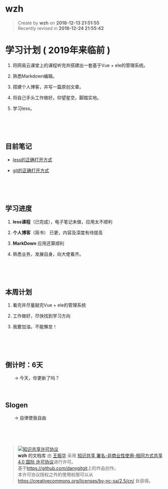 wzh
===

> Create by **wzh** on **2018-12-13 21:51:55**  
> Recently revised in **2018-12-24 21:55:42**

# 学习计划 ( 2019年来临前 )

1. 将网易云课堂上的课程听完并搭建出一套基于Vue + ele的管理系统。

2. 熟悉Markdown编辑。

3. 搭建个人博客，并写一篇原创文章。

4. 将自己手头工作做好。仰望星空，脚踏实地。

5. 学习less。

<br>
<br>
<br>

## 目前笔记

* [less的正确打开方式](https://github.com/danygitgit/Cheer-for-yourself/blob/master/wzhNotes/%E6%8A%80%E6%9C%AF%E7%AC%94%E8%AE%B0/Less%E7%9A%84%E6%AD%A3%E7%A1%AE%E6%89%93%E5%BC%80%E6%96%B9%E5%BC%8F%20.md)

* [git的正确打开方式](https://github.com/danygitgit/Cheer-for-yourself/blob/master/wzhNotes/%E6%8A%80%E6%9C%AF%E7%AC%94%E8%AE%B0/git%E7%9A%84%E6%AD%A3%E7%A1%AE%E6%89%93%E5%BC%80%E6%96%B9%E5%BC%8F.md)

<br>
<br>
<br>

## 学习进度

1. **less课程**（已完成），电子笔记未做，应用太不顺利

2. **个人博客**（简书） 已更，内容及深度有待提高

3.  **MarkDown** 应用还算顺利

4. 熟悉业务，发展自身，向大佬看齐。

<br>
<br>
<br>

## 本周计划

1. 看完并尽量敲完Vue + ele的管理系统

2. 工作做好，尽快找到学习方向

3. 我要加油，不能懈怠！

<br>
<br>
<br>

## 倒计时：6天

&emsp;&emsp;-> 今天，你更新了吗？
<br>
<br>
<br>

## Slogen

&emsp;&emsp;-> 自律使我自由

<br>
<br>
<br>

> <a rel="license" href="http://creativecommons.org/licenses/by-nc-sa/4.0/"><img alt="知识共享许可协议" style="border-width:0" src="https://i.creativecommons.org/l/by-nc-sa/4.0/88x31.png" /></a><br /><a xmlns:dct="http://purl.org/dc/terms/" property="dct:title">**wzh** 的文档库</a> 由 <a xmlns:cc="http://creativecommons.org/ns#" href="wzh" property="cc:attributionName" rel="cc:attributionURL">王振华</a> 采用 <a rel="license" href="http://creativecommons.org/licenses/by-nc-sa/4.0/">知识共享 署名-非商业性使用-相同方式共享 4.0 国际 许可协议</a>进行许可。<br />基于<a xmlns:dct="http://purl.org/dc/terms/" href="https://github.com/danygitgit" rel="dct:source">https://github.com/danygitgit</a>上的作品创作。<br />本许可协议授权之外的使用权限可以从 <a xmlns:cc="http://creativecommons.org/ns#" href="https://creativecommons.org/licenses/by-nc-sa/2.5/cn/" rel="cc:morePermissions">https://creativecommons.org/licenses/by-nc-sa/2.5/cn/</a> 处获得。